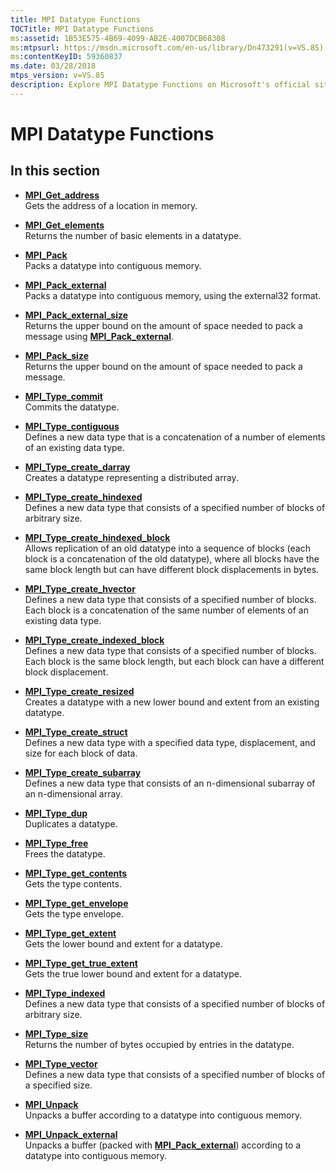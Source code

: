 ```yaml
---
title: MPI Datatype Functions
TOCTitle: MPI Datatype Functions
ms:assetid: 1B53E575-4B69-4099-AB2E-4007DCB68308
ms:mtpsurl: https://msdn.microsoft.com/en-us/library/Dn473291(v=VS.85)
ms:contentKeyID: 59360837
ms.date: 03/28/2018
mtps_version: v=VS.85
description: Explore MPI Datatype Functions on Microsoft's official site. Learn about functions like MPI_Get_address, MPI_Pack, MPI_Type_commit, and more.
---
```


# MPI Datatype Functions

## In this section

  - [**MPI\_Get\_address**](mpi-get-address-function.md)  
    Gets the address of a location in memory.

  - [**MPI\_Get\_elements**](mpi-get-elements-function.md)  
    Returns the number of basic elements in a datatype.

  - [**MPI\_Pack**](mpi-pack-function.md)  
    Packs a datatype into contiguous memory.

  - [**MPI\_Pack\_external**](mpi-pack-external-function.md)  
    Packs a datatype into contiguous memory, using the external32 format.

  - [**MPI\_Pack\_external\_size**](mpi-pack-external-size-function.md)  
    Returns the upper bound on the amount of space needed to pack a message using [**MPI\_Pack\_external**](mpi-pack-external-function.md).

  - [**MPI\_Pack\_size**](mpi-pack-size-function.md)  
    Returns the upper bound on the amount of space needed to pack a message.

  - [**MPI\_Type\_commit**](mpi-type-commit-function.md)  
    Commits the datatype.

  - [**MPI\_Type\_contiguous**](mpi-type-contiguous-function.md)  
    Defines a new data type that is a concatenation of a number of elements of an existing data type.

  - [**MPI\_Type\_create\_darray**](mpi-type-create-darray-function.md)  
    Creates a datatype representing a distributed array.

  - [**MPI\_Type\_create\_hindexed**](mpi-type-create-hindexed-function.md)  
    Defines a new data type that consists of a specified number of blocks of arbitrary size.

  - [**MPI\_Type\_create\_hindexed\_block**](mpi-type-create-hindexed-block-function.md)  
    Allows replication of an old datatype into a sequence of blocks (each block is a concatenation of the old datatype), where all blocks have the same block length but can have different block displacements in bytes.

  - [**MPI\_Type\_create\_hvector**](mpi-type-create-hvector-function.md)  
    Defines a new data type that consists of a specified number of blocks. Each block is a concatenation of the same number of elements of an existing data type.

  - [**MPI\_Type\_create\_indexed\_block**](mpi-type-create-indexed-block-function.md)  
    Defines a new data type that consists of a specified number of blocks. Each block is the same block length, but each block can have a different block displacement.

  - [**MPI\_Type\_create\_resized**](mpi-type-create-resized-function.md)  
    Creates a datatype with a new lower bound and extent from an existing datatype.

  - [**MPI\_Type\_create\_struct**](mpi-type-create-struct-function.md)  
    Defines a new data type with a specified data type, displacement, and size for each block of data.

  - [**MPI\_Type\_create\_subarray**](mpi-type-create-subarray-function.md)  
    Defines a new data type that consists of an n-dimensional subarray of an n-dimensional array.

  - [**MPI\_Type\_dup**](mpi-type-dup-function.md)  
    Duplicates a datatype.

  - [**MPI\_Type\_free**](mpi-type-free-function.md)  
    Frees the datatype.

  - [**MPI\_Type\_get\_contents**](mpi-type-get-contents-function.md)  
    Gets the type contents.

  - [**MPI\_Type\_get\_envelope**](mpi-type-get-envelope-function.md)  
    Gets the type envelope.

  - [**MPI\_Type\_get\_extent**](mpi-type-get-extent-function.md)  
    Gets the lower bound and extent for a datatype.

  - [**MPI\_Type\_get\_true\_extent**](mpi-type-get-true-extent-function.md)  
    Gets the true lower bound and extent for a datatype.

  - [**MPI\_Type\_indexed**](mpi-type-indexed-function.md)  
    Defines a new data type that consists of a specified number of blocks of arbitrary size.

  - [**MPI\_Type\_size**](mpi-type-size-function.md)  
    Returns the number of bytes occupied by entries in the datatype.

  - [**MPI\_Type\_vector**](mpi-type-vector-function.md)  
    Defines a new data type that consists of a specified number of blocks of a specified size.

  - [**MPI\_Unpack**](mpi-unpack-function.md)  
    Unpacks a buffer according to a datatype into contiguous memory.

  - [**MPI\_Unpack\_external**](mpi-unpack-external-function.md)  
    Unpacks a buffer (packed with [**MPI\_Pack\_external**](mpi-pack-external-function.md)) according to a datatype into contiguous memory.

